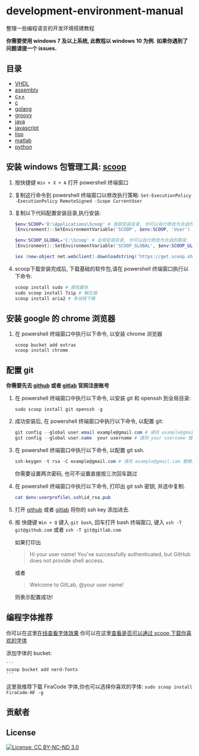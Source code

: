 # development-environment-manual

整理一些编程语言的开发环境搭建教程

**你需要使用 windows 7 及以上系统, 此教程以 windows 10 为例.**
**如果你遇到了问题请提一个 issues.**

## 目录

- [VHDL](https://github.com/FloatingShuYin/development-environment-manual/blob/master/VHDL.md)
- [assembly](https://github.com/FloatingShuYin/development-environment-manual/blob/master/assembly.md)
- [c++](https://github.com/FloatingShuYin/development-environment-manual/blob/master/c%2B%2B.md)
- [c](https://github.com/FloatingShuYin/development-environment-manual/blob/master/c.md)
- [golang](https://github.com/FloatingShuYin/development-environment-manual/blob/master/golang.md)
- [groovy](https://github.com/FloatingShuYin/development-environment-manual/blob/master/groovy.md)
- [java](https://github.com/FloatingShuYin/development-environment-manual/blob/master/java.md)
- [javascript](https://github.com/FloatingShuYin/development-environment-manual/blob/master/javascript.md)
- [lisp](https://github.com/FloatingShuYin/development-environment-manual/blob/master/lisp.md)
- [matlab](https://github.com/FloatingShuYin/development-environment-manual/blob/master/matlab.md)
- [python](https://github.com/FloatingShuYin/development-environment-manual/blob/master/python.md)

## 安装 windows 包管理工具: [scoop](https://github.com/lukesampson/scoop)

1. 按快捷键 `Win + X + A` 打开 powershell 终端窗口
2. 复制这行命令到 powershell 终端窗口以修改执行策略: `Set-ExecutionPolicy -ExecutionPolicy RemoteSigned -Scope CurrentUser`
3. 复制以下代码配置安装目录,执行安装:

    ```powershell
    $env:SCOOP='D:\Applications\Scoop' # 局部安装目录, 你可以自行修改为合适的路径.
    [Environment]::SetEnvironmentVariable('SCOOP', $env:SCOOP, 'User')

    $env:SCOOP_GLOBAL='C:\Scoop' # 全局安装目录, 你可以自行修改为合适的路径.
    [Environment]::SetEnvironmentVariable('SCOOP_GLOBAL', $env:SCOOP_GLOBAL, 'Machine')

    iex (new-object net.webclient).downloadstring('https://get.scoop.sh')
    ```

4. scoop下载安装完成后, 下载基础的软件包,请在 powershell 终端窗口执行以下命令:

    ```powershell
    scoop install sudo # 提权脚本
    sudo scoop install 7zip # 解压缩
    scoop install aria2 # 多线程下载
    ```

## 安装 google 的 chrome 浏览器

1. 在 powershell 终端窗口中执行以下命令, 以安装 chrome 浏览器
    ```
    scoop bucket add extras
    scoop install chrome
    ```

## 配置 git

**你需要先去 [github](https://github.com/join?source=header-home) 或者 [gitlab](https://gitlab.com/users/sign_in#register-pane) 官网注册账号**

1. 在 powershell 终端窗口中执行以下命令, 以安装 git 和  openssh 到全局目录:

    ```sudo scoop install git openssh -g```

2. 成功安装后, 在 powershell 终端窗口中执行以下命令, 以配置 git:

    ```powershell
    git config --global user.email example@gmail.com # 请将 example@gmail.com 替换为你注册 git 时使用的邮箱
    git config --global user.name  your username # 请将 your username 替换为你注册 git 时使用的用户名
    ```

3. 在 powershell 终端窗口中执行以下命令, 以配置 git ssh.

    ```powershell
    ssh-keygen -t rsa -C example@gmail.com # 请将 example@gmail.com 替换为你注册 git 时使用的邮箱
    ```
    你需要设置两次密码, 也可不设置直接按三次回车跳过

4. 在 powershell 终端窗口中执行以下命令, 打印出 git ssh 密钥, 并选中复制.

    ```powershell
    cat $env:userprofile\.ssh\id_rsa.pub
    ```

5. 打开 [github](https://github.com/settings/keys) 或者 [gitlab](https://gitlab.com/profile/keys) 将你的 ssh key 添加进去.

6. 按 快捷键 `Win + Q` 键入 `git bash`, 回车打开 bash 终端窗口, 键入 `ssh -T git@github.com` 或者 `ssh -T git@gitlab.com`

    如果打印出

    > Hi your user name! You've successfully authenticated, but GitHub does not provide shell access.

    或者

    > Welcome to GitLab, @your user name!

    则表示配置成功!

## 编程字体推荐

你可以在这里[在线查看字体效果](https://app.programmingfonts.org/)
你可以在这里[查看是否可以通过 scoop 下载你喜欢的字体](https://github.com/matthewjberger/scoop-nerd-fonts/tree/master/bucket)

添加字体的 bucket:

    ```
    scoop bucket add nerd-fonts
    ```

这里我推荐下载 FiraCode 字体,你也可以选择你喜欢的字体:
    ```
    sudo scoop install FiraCode-NF -g
    ```

## 贡献者

## License

[![License: CC BY-NC-ND 3.0](https://img.shields.io/badge/License-CC%20BY--NC--ND%203.0-lightgrey.svg)](https://creativecommons.org/licenses/by-nc-nd/3.0/)
